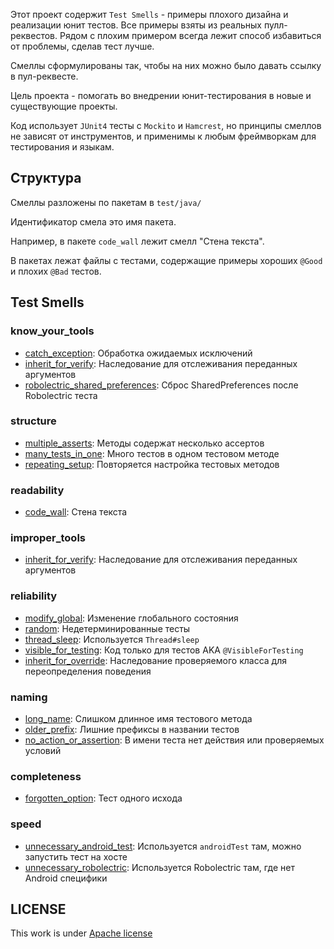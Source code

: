 Этот проект содержит `Test Smells` - примеры плохого дизайна и реализации юнит тестов. Все примеры взяты из реальных пулл-реквестов. Рядом с плохим примером всегда лежит способ избавиться от проблемы, сделав тест лучше.

Смеллы сформулированы так, чтобы на них можно было давать ссылку в пул-реквесте.

Цель проекта - помогать во внедрении юнит-тестирования в новые и существующие проекты.

Код использует `JUnit4` тесты с `Mockito` и `Hamcrest`, но принципы смеллов не зависят от инструментов, и применимы к любым фреймворкам для тестирования и языкам.

## Структура
Смеллы разложены по пакетам в `test/java/`

Идентификатор смела это имя пакета. 

Например, в пакете `code_wall` лежит смелл "Стена текста".

В пакетах лежат файлы с тестами, содержащие примеры хороших `@Good` и плохих `@Bad` тестов.

## Test Smells
### know_your_tools
- [catch_exception](src/test/java/know_your_tools/catch_exception): Обработка ожидаемых исключений
- [inherit_for_verify](src/test/java/know_your_tools/inherit_for_verify): Наследование для отслеживания переданных аргументов
- [robolectric_shared_preferences](src/test/java/know_your_tools/robolectric_shared_preferences): Сброс SharedPreferences после Robolectric теста
### structure
- [multiple_asserts](src/test/java/structure/multiple_asserts): Методы содержат несколько ассертов
- [many_tests_in_one](src/test/java/structure/many_tests_in_one): Много тестов в одном тестовом методе
- [repeating_setup](src/test/java/structure/repeating_setup): Повторяется настройка тестовых методов
### readability
- [code_wall](src/test/java/readability/code_wall): Стена текста
### improper_tools
- [inherit_for_verify](src/test/java/improper_tools/inherit_for_verify): Наследование для отслеживания переданных аргументов
### reliability
- [modify_global](src/test/java/reliability/modify_global): Изменение глобального состояния
- [random](src/test/java/reliability/random): Недетерминированные тесты 
- [thread_sleep](src/test/java/reliability/thread_sleep): Используется `Thread#sleep`
- [visible_for_testing](src/test/java/reliability/visible_for_testing): Код только для тестов AKA `@VisibleForTesting`
- [inherit_for_override](src/test/java/reliability/inherit_for_override): Наследование проверяемого класса для переопределения поведения
### naming
- [long_name](src/test/java/naming/long_name): Слишком длинное имя тестового метода
- [older_prefix](src/test/java/naming/older_prefix): Лишние префиксы в названии тестов
- [no_action_or_assertion](src/test/java/naming/no_action_or_assertion): В имени теста нет действия или проверяемых условий
### completeness
- [forgotten_option](src/test/java/completeness/forgotten_option): Тест одного исхода
### speed
- [unnecessary_android_test](src/test/java/speed/unnecessary_android_test): Используется `androidTest` там, можно запустить тест на хосте
- [unnecessary_robolectric](src/test/java/speed/unnecessary_robolectric): Используется Robolectric там, где нет Android специфики

## LICENSE
This work is under [Apache license](LICENSE)

